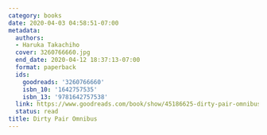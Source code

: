 ```yaml
---
category: books
date: 2020-04-03 04:58:51-07:00
metadata:
  authors:
  - Haruka Takachiho
  cover: 3260766660.jpg
  end_date: 2020-04-12 18:37:13-07:00
  format: paperback
  ids:
    goodreads: '3260766660'
    isbn_10: '1642757535'
    isbn_13: '9781642757538'
  link: https://www.goodreads.com/book/show/45186625-dirty-pair-omnibus
  status: read
title: Dirty Pair Omnibus
---
```

